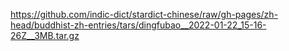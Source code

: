 https://github.com/indic-dict/stardict-chinese/raw/gh-pages/zh-head/buddhist-zh-entries/tars/dingfubao__2022-01-22_15-16-26Z__3MB.tar.gz  
